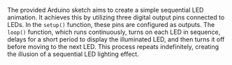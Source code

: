 The provided Arduino sketch aims to create a simple sequential LED animation. It achieves this by utilizing three digital output pins connected to LEDs. In the `setup()` function, these pins are configured as outputs. The `loop()` function, which runs continuously, turns on each LED in sequence, delays for a short period to display the illuminated LED, and then turns it off before moving to the next LED. This process repeats indefinitely, creating the illusion of a sequential LED lighting effect.
